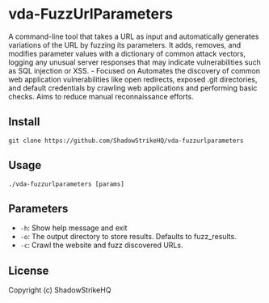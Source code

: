 # vda-FuzzUrlParameters
A command-line tool that takes a URL as input and automatically generates variations of the URL by fuzzing its parameters. It adds, removes, and modifies parameter values with a dictionary of common attack vectors, logging any unusual server responses that may indicate vulnerabilities such as SQL injection or XSS. - Focused on Automates the discovery of common web application vulnerabilities like open redirects, exposed .git directories, and default credentials by crawling web applications and performing basic checks. Aims to reduce manual reconnaissance efforts.

## Install
`git clone https://github.com/ShadowStrikeHQ/vda-fuzzurlparameters`

## Usage
`./vda-fuzzurlparameters [params]`

## Parameters
- `-h`: Show help message and exit
- `-o`: The output directory to store results. Defaults to fuzz_results.
- `-c`: Crawl the website and fuzz discovered URLs.

## License
Copyright (c) ShadowStrikeHQ
